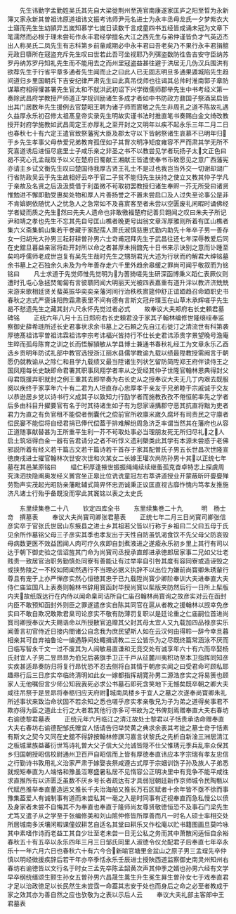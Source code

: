 <!-- { "loadSidebar": true } -->
　　先生讳勤字孟勤姓吴氏其先自大梁徙荆州至箎官南康遂家匡庐之阳至晢为永新簿又家永新其曽祖讳原道祖讳文振考讳师尹元名进士为永丰丞母龙氏一夕梦紫衣大士寤而先生生幼頴异五嵗知慕学七嵗日读数千言成童四书五经皆成诵未冠为文章下笔濡然而必根于理未尝茍作永丰君经学擅名大江之西先生与弟仲谨皆负才气英迈杰出人称吴氏二凤先生有志科第乡前軰咸期必中永丰君曰吾老矣乃不果行永丰君捐舘元政日隳所在冦盗充斥先生叹曰世若此吾可坐视耶乃列弭盗数防徃告吉安守臣纳苏罗丹纳苏罗丹知礼先生而不能用去之而州里冦盗益甚往避于洪居无几伪汉兵围洪有欲荐先生于行省平章多通者先生闻而止之曰此人已无固志明旦多通果遁城陷先生趋间道归乡里国朝兵下吉安纪律严肃先生曰此真吊伐师也往谒其总帅时淮南郭子章防谋幕府相得懽甚署先生官太和不就洪武初诏下兴学徴儒师郡举先生中书考经义第一奏除武昌府学教授严师道正学规训励诸生多成才者如中书防政方鼐国子祭酒吴启皆出其门居数年先生援例去官楚昭王聘为诸子师而賔敬之先生非周孔之道不陈故礼遇久益厚永乐初召修太祖髙皇帝实录先生明故实谨书法时推直笔书奏赐白金文绮改教授开封府学施教如武昌周定王亦厚礼之至开封之又明年以疾不起永乐三年二月二日也春秋七十有六定王遣官致祭藩宪大臣及郡太守以下皆躬祭诸生哀慕不已明年归于乡先生孝事父母恭爱兄弟教育孤侄如子其胷次明净矩度雍容不严而肃其学无所不究喜道诱后进恒尽底里士子咸乐亲之非圣之书不以教尝见学者玩扬子太文正色曰曷不究心孔孟哉取予以义在楚府日蜀献王湘献王皆遣使奉书币致愿见之意广西藩宪亦请主乡试文衡先生叹曰楚国待我厚古贤王礼士不是过也我岂当外交一切谢却湖广行省防政吴云于先生故相好云卒于官二子贫不能归先生扶持之使立又教其仲子学凡于亲故及名贤之后汲汲奬借于利虽微不茍取初罢教授归诸生奉赆一芥无所受曰诸贤惟勉进不懈即勤受惠矣处物和厚人片善扬誉之不置未尝启口及人过失至论事公是非不肯媕婀依随忧人之忧急人之急常如不及喜賔客至者未尝以空匮废礼闲暇时诵佛经学者疑而质之先生然曰先夫人遗命也非敢徼福楚府纪善贝翺闻之叹曰朱夫子所记尹和靖之孝也先生不忘其先自号匡山樵者晚更号凷翁文章浑厚雅则所着有匡山樵者集六义斋集鹤山集若干巻藏于家配孺人萧氏淑慎慈惠式勤内助先十年卒子男一善存女一归胡光大孙男三耘耔耕曽孙男六士竒甫冠拜先生于武昌往还七年深辱教爱后同在史舘旦暮益亲宻将赴开封所以命之者甚厚未捐舘先十日书来示诀别之意而讣踵至矣呜呼儒师老成世岂复有吴先生哉时先生之甥胡君光大述为行状而约解君大绅铭墓余书墓上之石独余久未及为今年善存走六千里外趋余皋缓之罪尚可闻乎敬叙而为铭铭曰
　　凡士求道于先觉师惟先觉明为为蓍猗嗟先生研深函博秉义蹈仁表厥仪则遭时孔屯心急拯焚匍匐有言彼聩罔闻大明丽天光被四表嘉重有道升泮以教济济兟兟来游来歌相廷贤关蜚英振华奕奕亲藩河间行治秩秩賔筵仲舒正谊廼趋召命廼职史书春秋之志式严褒诛阳煦霜肃表里不间有德有言斯文冠弁璞玉在山草木承辉嗟乎先生曷不憖遗先生之藏其封六尺永怀先觉过者必式
　　故奉议大夫郑府右长史頼君墓碑铭
　　正统六年八月十五日郑府右长史頼君没于家其子翰林编修世隆缞绖奉监察御史薛希琏所述长史君事状求余书墓上之石頼之先自江右徙汀之清流世有科第袭厚徳髙祖讳寜曽祖讳霖祖讳李宗考讳福兴皆持行不仕长史君讳添贵字景望晚号澹庵生晬而孤母陈育之训之长而悟解頴敏从学县博士兼通书春秋礼经工为文章永乐乙酉选乡贡明年防试礼部中教官选授浙江丽水县儒学教谕九载以绩最陞教授需阙言于朝愿仍就教谕从之除仁和县学九载绩又最当陞诸生列状乞留防简陞郑王府伴读侍王之国凤翔每长史缺即命君署其职事凤翔学者率从之受经其仲子世隆官翰林恩典得封父母君既援弃职就封之例王重其去即举奏为右长史从之授奉议大夫无几丁内艰去既服阕以疾终于家享年六十有二君为人坦直存心忠厚孝于亲友于兄弟睦于宗戚诚于交友以恭逊居乡党以诗书行义成其子以致知力行励学者而施教孜孜不倦恒躬率先之学者后多由科目升擢要官有名于时其待诸生如子有为怨家诬搆郡守恶其抗直将黜为吏者君力为直之有负官租不能偿者倒囊代之偿前官所收廪米嵗久腐坏有司责民之守廪者偿民窭不能偿将自经君捐已俸代偿葢于排难解纷周急济乏率谓当然其在藩府也从容正道随事献替甚为王所重平生利一芥不茍取处事必当理朋友死无所归尽礼之人启土筑垣得白金一器有告君请分之者不听惇义遗利槩类此其学有本源未尝惑于老佛邪説所着有经义若干篇古文若干篇诗若干首存于家其配曽氏子男五长世昌次世隆宣徳庚戌进士擢官翰林次世安次世和次某女二长嫁王瓘次尚防孙男十其以正统七年墓在其邑某原铭曰
　　緼仁积厚逢掖世振振绳绳续续继蚤孤克奋卓特志上探虞周究洙泗抉隐阐奥发经义黉宫坐正皋比位诜诜童冠左右萃讲道授业开蒙蔽昕旰亹亹殚劳勚声实茂起光昭防亲藩毗辅式简畀怀忠沥诚秉正议匡直视古靡怍愧内笃孝友推施济凡诸士行殆乎备既没而寜此其竁铭以表之太史氏








　　东里续集巻二十八
　　钦定四库全书
　　东里续集巻二十九　　　明　杨士竒　撰墓表
　　奉议大夫尚寳司卿张君墓表
　　正统七年二月三日尚寳司卿张信彦实卒于官张氏世居山东掖县之进士乡其祖若父皆以行称于乡祖曰二父曰五母于氏见余所作墓铭父母三子彦实其季也孝友出于天性自防虽饥渴食饮不先父母父防哀毁母病数更医不效益困闻人肉可疗久疾即自刲煮液进之遂瘉永乐初乡里上其行有司以达于朝下御史验之信诏旌其门命为尚寳司丞授承直郎进承徳郎居家事二兄如父壮老贱贵一致居官治职务勤慎处同寮有善能让有过举率自引咎其度有容同寮或造诬毁之或挟势陵之一不校如罔闻然遇行不当理必据义执辞不以出位为嫌前尚寳卿朱琇軰行尊且有宠于上亦严惮彦实然心恒徳其忠于已九载陞尚寳少卿阶奉训大夫进奉直大夫侍仁庙监国凡上表奏则翰林书辞用寳函封毕授尚寳以髤版夹防然后行一日所上髤版内夹故纸既达行在内侍以闻命臬司诘所自仁庙召翰林尚寳询之故彦实对云在函封内臣不敢预知函封外则臣之罪遂遣彦实自陈其同官在扈从者教之援翰林以觊幸免彦实曰不敢自欺况敢欺君臬司论彦实不敬有防薄罚复职以是廷论重之仁庙嗣位首进尚寳司卿授奉议大夫赐诰命以所授散官追赠其父封其母太宜人又九载加四品禄彦实乐闻善言初官侍近日接内閤诸公自念我为庶民望斯人如在云汉何由得聆一辞今幸旦暮相亲其可自弃袖鲁论一编遇静间处輙揖请教二三公皆乐为之尽既终篇常涵泳不厌而日临写智永千文一过不废其为人闿敏易直谦和无竞交处有诚享年六十有六而卒娶杨氏封宜人子男二昱昻昻为伯兄后袭旗手卫正千戸从征麓川夷积功至本卫指挥同知彦实疾甚适昻奏防归将复行昻忧恐不忍去侧将白其情于朝彦实闻之曰受君命可顾私耶趣昻行后三日彦实卒临终清明如此女一嫁都指挥胡寛孙男二源浩彦实之将易箦也顾家人无他嘱但言少师公知我我死必求公书墓石即死含笑地下无憾矣既卒朝之卿大夫咸往吊祭于是昱昻将奉柩归应天府祔城南凤楼乡于宜人之墓之次遂奉尚寳卿朱礼所述事状来致治命状固不若余知之悉也嗟乎彦实孝亲敬兄为子为弟之道得矣事君不欺亦得为臣之道此士行之大者若其他行亦多可书故为之书俾刻焉赠奉直大夫右春坊右谕徳黎君墓表
　　正统元年六月临江之清江故处士黎君以子恬贵承诰命赠奉直大夫右春坊右谕德配邹氏赠宜人恬请告归举焚黄之典求余表其考妣之墓士竒于恬素有斯文之契今又同在史舘不得辞按翰林修譔习嘉言状黎氏之先析自新淦三洲居清江之板城里族益蕃衍世笃诗礼曽大父子信大父允诚皆隠不仕父惟琇元季兵乱率众保其乡归国朝授昭信校尉通州卫百戸自昭信而上皆有厚徳奉直讳应本字宗瑞有孝友忠信之行勤诗书敦用礼义治家严肃于嫁娶丧祭咸遵古式厚于宗姻训饬子孙及族人子弟悉就规矩奉直为人端恪和豫虽沍寒盛暑私居不见惰容公正明决里中有竞争不能平咸徃求直推所有以济匮乏虽数不厌乡号长者疏达有才具弱冠朝廷新作京师城令民陶甎以代赋邑推举奉直董造运又推长千夫治海舶又推长万石区赋者十余年皆不亟不徐而事豫集葢爱人有诚制事有道而未尝私其一毫之入是时同事有迂视奉直而急私慢公以偾及身家者未尝不自悔其不为奉直也奉直于隆师尚友尊贤敬徳恒恐不及事石门梁先生尤笃又遣子从之学至于张编修美和刘山隂仲修皆所厚善而凡一时名人硕士率相交处所居城南多沃壤闲暇课僮奴耕艺自适名其堂曰耕乐又作松庵以贮书籍图画旦莫吟咏其中素嗜作诗而老益工其自少壮至老未尝一日无公私之务而其中萧散闲适恒自余裕春秋五十有五卒以永乐四年三月三日邹氏同里人淑徳令仪允配君子后奉直七年卒永乐十一年六月六日也春秋六十有六今合新喻官塘里金盆山之原子男三孟珵先卒仲慎以明经徴援疾辞后若干年亦卒季恬永乐壬辰进士授陜西道监察御史南灵州知州右春坊右谕徳皆以文行名于时女三孟先卒陈孟韶黄次声其仲季之婿也孙男六经有文学早卒纲统缙颂生颢生孙女五曽孙男六昌晟生暠生升生冕生昪生曽孙女七于戏奉直君才足以治政徳足以长民然生未尝霑一命葢其志安于处也而身后之命之必至者教成于家之效其亦为善自然之应也欤敬为之表以示后人云
　　奉议大夫礼部主客郎中王君墓表
